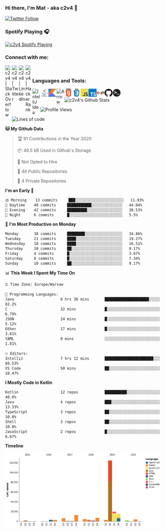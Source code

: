 ### Hi there, I'm Mat - aka c2v4 👋

[![Twitter Follow](https://img.shields.io/twitter/follow/1c2v4?color=1DA1F2&logo=twitter&style=for-the-badge)](https://twitter.com/intent/follow?original_referer=https%3A%2F%2Fgithub.com%2Fc2v4&screen_name=1c2v4)

### Spotify Playing 🎧
[<img src="https://novatorem.c2v4.vercel.app/api/spotify" alt="c2v4 Spotify Playing" width="350" />](https://open.spotify.com/user/c2v4)

### Connect with me:

[<img align="left" alt="c2v4 | StackOverflow" width="22px" src="https://cdn.jsdelivr.net/npm/simple-icons@3.6.1/icons/stackoverflow.svg" />](https://stackoverflow.com/users/7548024)
[<img align="left" alt="c2v4 | Twitter" width="22px" src="https://cdn.jsdelivr.net/npm/simple-icons@v3/icons/twitter.svg" />](https://twitter.com/1c2v4)
[<img align="left" alt="c2v4 | LinkedIn" width="22px" src="https://cdn.jsdelivr.net/npm/simple-icons@v3/icons/linkedin.svg" />](https://www.linkedin.com/in/dudamateusz/)
[<img align="left" alt="c2v4 | HackerRank" width="22px" src="https://cdn.jsdelivr.net/npm/simple-icons@3.6.1/icons/hackerrank.svg" />](https://www.hackerrank.com/the_pro1)

<br />

### Languages and Tools:

<img align="left" alt="IntelliJ Idea" width="26px" src="https://avatars0.githubusercontent.com/u/878437?s=200&v=4" />
<img align="left" alt="Java" width="26px" src="https://raw.githubusercontent.com/github/explore/80688e429a7d4ef2fca1e82350fe8e3517d3494d/topics/java/java.png" />
<img align="left" alt="Kotlin" width="26px" src="https://raw.githubusercontent.com/github/explore/80688e429a7d4ef2fca1e82350fe8e3517d3494d/topics/kotlin/kotlin.png" />
<img align="left" alt="Arrow" width="26px" src="https://avatars2.githubusercontent.com/u/29458023?s=200&v=4" />
<img align="left" alt="HTML5" width="26px" src="https://raw.githubusercontent.com/github/explore/80688e429a7d4ef2fca1e82350fe8e3517d3494d/topics/html/html.png" />
<img align="left" alt="CSS3" width="26px" src="https://raw.githubusercontent.com/github/explore/80688e429a7d4ef2fca1e82350fe8e3517d3494d/topics/css/css.png" />
<img align="left" alt="JavaScript" width="26px" src="https://raw.githubusercontent.com/github/explore/80688e429a7d4ef2fca1e82350fe8e3517d3494d/topics/javascript/javascript.png" />
<img align="left" alt="TypeScript" width="26px" src="https://raw.githubusercontent.com/github/explore/80688e429a7d4ef2fca1e82350fe8e3517d3494d/topics/typescript/typescript.png" />
<img align="left" alt="Git" width="26px" src="https://raw.githubusercontent.com/github/explore/80688e429a7d4ef2fca1e82350fe8e3517d3494d/topics/git/git.png" />
<img align="left" alt="GitHub" width="26px" src="https://raw.githubusercontent.com/github/explore/78df643247d429f6cc873026c0622819ad797942/topics/github/github.png" />
<img align="left" alt="Terminal" width="26px" src="https://raw.githubusercontent.com/github/explore/80688e429a7d4ef2fca1e82350fe8e3517d3494d/topics/terminal/terminal.png" />  


<br />

<img align="center" alt="c2v4's Github Stats" src="https://github-readme-stats.c2v4.vercel.app/api?username=c2v4&show_icons=true&hide_border=true" />  


<br />

<!--START_SECTION:waka-->
![Profile Views](http://img.shields.io/badge/Profile%20Views-0-blue)

![Lines of code](https://img.shields.io/badge/From%20Hello%20World%20I%27ve%20Written-1.3%20million%20lines%20of%20code-blue)

**🐱 My Github Data** 

> 🏆 91 Contributions in the Year 2020
 > 
> 📦 49.5 kB Used in Github's Storage 
 > 
> 🚫 Not Opted to Hire
 > 
> 📜 46 Public Repositories
 > 
> 🔑 4 Private Repositories 

**I'm an Early 🐤** 

```text
🌞 Morning    13 commits     ███░░░░░░░░░░░░░░░░░░░░░░   11.93% 
🌆 Daytime    48 commits     ███████████░░░░░░░░░░░░░░   44.04% 
🌃 Evening    42 commits     █████████░░░░░░░░░░░░░░░░   38.53% 
🌙 Night      6 commits      █░░░░░░░░░░░░░░░░░░░░░░░░   5.5%

```
📅 **I'm Most Productive on Monday** 

```text
Monday       38 commits     ████████░░░░░░░░░░░░░░░░░   34.86% 
Tuesday      21 commits     ████░░░░░░░░░░░░░░░░░░░░░   19.27% 
Wednesday    18 commits     ████░░░░░░░░░░░░░░░░░░░░░   16.51% 
Thursday     10 commits     ██░░░░░░░░░░░░░░░░░░░░░░░   9.17% 
Friday       4 commits      █░░░░░░░░░░░░░░░░░░░░░░░░   3.67% 
Saturday     8 commits      █░░░░░░░░░░░░░░░░░░░░░░░░   7.34% 
Sunday       10 commits     ██░░░░░░░░░░░░░░░░░░░░░░░   9.17%

```


📊 **This Week I Spent My Time On** 

```text
⌚︎ Time Zone: Europe/Warsaw

💬 Programming Languages: 
Java                     6 hrs 36 mins       ████████████████████░░░░░   82.2% 
C                        32 mins             █░░░░░░░░░░░░░░░░░░░░░░░░   6.79% 
JSON                     24 mins             █░░░░░░░░░░░░░░░░░░░░░░░░   5.12% 
Other                    17 mins             █░░░░░░░░░░░░░░░░░░░░░░░░   3.61% 
YAML                     8 mins              ░░░░░░░░░░░░░░░░░░░░░░░░░   1.81%

🔥 Editors: 
IntelliJ                 7 hrs 12 mins       ██████████████████████░░░   89.53% 
VS Code                  50 mins             ██░░░░░░░░░░░░░░░░░░░░░░░   10.47%

```

**I Mostly Code in Kotlin** 

```text
Kotlin                   12 repos            ██████████░░░░░░░░░░░░░░░   40.0% 
Java                     4 repos             ███░░░░░░░░░░░░░░░░░░░░░░   13.33% 
TypeScript               3 repos             ██░░░░░░░░░░░░░░░░░░░░░░░   10.0% 
Shell                    3 repos             ██░░░░░░░░░░░░░░░░░░░░░░░   10.0% 
JavaScript               2 repos             █░░░░░░░░░░░░░░░░░░░░░░░░   6.67%

```


**Timeline**

![Chart not found](https://github.com/c2v4/c2v4/blob/master/charts/bar_graph.png) 


<!--END_SECTION:waka-->
